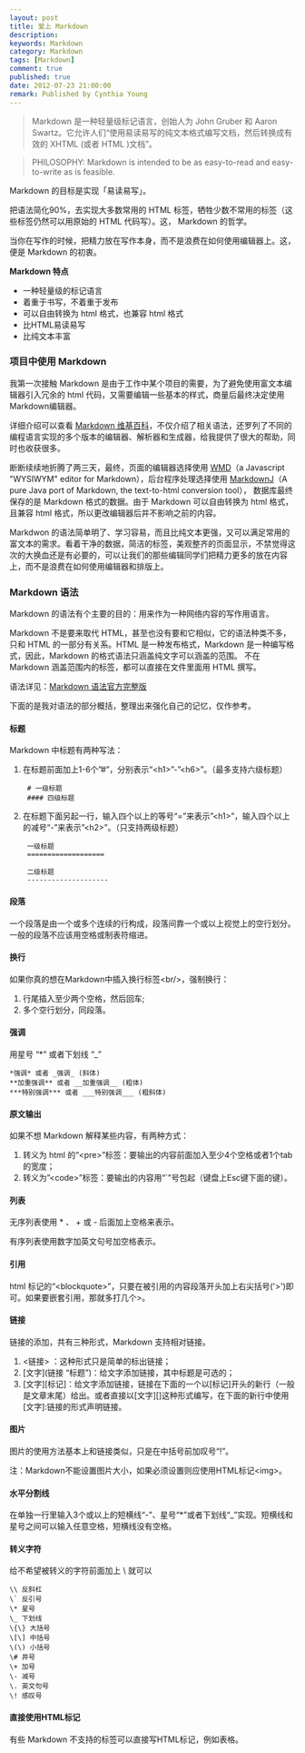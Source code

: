 ```yaml
---
layout: post
title: 爱上 Markdown
description: 
keywords: Markdown
category: Markdown
tags: [Markdown]
comment: true
published: true
date: 2012-07-23 21:00:00
remark: Published by Cynthia Young
---
```


>Markdown 是一种轻量级标记语言，创始人为 John Gruber 和 Aaron Swartz。它允许人们“使用易读易写的纯文本格式编写文档，然后转换成有效的 XHTML (或者 HTML )文档”。

>PHILOSOPHY: Markdown is intended to be as easy-to-read and easy-to-write as is feasible.

Markdown 的目标是实现「易读易写」。

把语法简化90%，去实现大多数常用的 HTML 标签，牺牲少数不常用的标签（这些标签仍然可以用原始的 HTML 代码写）。这， Markdown 的哲学。

当你在写作的时候，把精力放在写作本身，而不是浪费在如何使用编辑器上。这，便是 Markdown 的初衷。


**Markdown 特点**

* 一种轻量级的标记语言
* 着重于书写，不着重于发布
* 可以自由转换为 html 格式，也兼容 html 格式
* 比HTML易读易写
* 比纯文本丰富


### 项目中使用 Markdown

我第一次接触 Markdown 是由于工作中某个项目的需要，为了避免使用富文本编辑器引入冗余的 html 代码，又需要编辑一些基本的样式，商量后最终决定使用 Markdown编辑器。

详细介绍可以查看 [Markdown 维基百科](http://zh.wikipedia.org/wiki/Markdown)，不仅介绍了相关语法，还罗列了不同的编程语言实现的多个版本的编辑器、解析器和生成器，给我提供了很大的帮助，同时也收获很多。

断断续续地折腾了两三天，最终，页面的编辑器选择使用 [WMD](http://code.google.com/p/wmd/)（a Javascript "WYSIWYM" editor for Markdown），后台程序处理选择使用 [MarkdownJ](http://code.google.com/p/markdownj/)（A pure Java port of Markdown, the text-to-html conversion tool），
数据库最终保存的是 Markdown 格式的数据。由于 Markdown 可以自由转换为 html 格式，且兼容 html 格式，所以更改编辑器后并不影响之前的内容。

Markdwon 的语法简单明了、学习容易，而且比纯文本更强，又可以满足常用的富文本的需求。看着干净的数据，简洁的标签，美观整齐的页面显示，不禁觉得这次的大换血还是有必要的，可以让我们的那些编辑同学们把精力更多的放在内容上，而不是浪费在如何使用编辑器和排版上。


### Markdown 语法

Markdown 的语法有个主要的目的：用来作为一种网络内容的写作用语言。

Markdown 不是要来取代 HTML，甚至也没有要和它相似，它的语法种类不多，只和 HTML 的一部分有关系。HTML 是一种发布格式，Markdown 是一种编写格式，因此，Markdown 的格式语法只涵盖纯文字可以涵盖的范围。
不在 Markdown 涵盖范围内的标签，都可以直接在文件里面用 HTML 撰写。

语法详见：[Markdown 语法官方完整版](http://daringfireball.net/projects/markdown/syntax)

下面的是我对语法的部分概括，整理出来强化自己的记忆，仅作参考。


#### 标题

Markdown 中标题有两种写法：

1. 在标题前面加上1-6个”#”，分别表示“&lt;h1&gt;”-”&lt;h6&gt;”。（最多支持六级标题）

		# 一级标题
		#### 四级标题
	
2. 在标题下面另起一行，输入四个以上的等号“=”来表示”&lt;h1&gt;”，输入四个以上的减号“-”来表示”&lt;h2&gt;”。（只支持两级标题）
	
		一级标题
		===================

		二级标题
		--------------------


#### 段落

一个段落是由一个或多个连续的行构成，段落间靠一个或以上视觉上的空行划分。一般的段落不应该用空格或制表符缩进。


#### 换行

如果你真的想在Markdown中插入换行标签&lt;br/&gt;，强制换行：

1. 行尾插入至少两个空格，然后回车;
2. 多个空行划分，同段落。


#### 强调

用星号 “*” 或者下划线 “_”

	*强调* 或者 _强调_ (斜体)
	**加重强调** 或者 __加重强调__ (粗体)
	***特别强调*** 或者 ___特别强调___ (粗斜体)


#### 原文输出

如果不想 Markdown 解释某些内容，有两种方式：

1. 转义为 html 的“&lt;pre&gt;”标签：要输出的内容前面加入至少4个空格或者1个tab的宽度；
2. 转义为”&lt;code&gt;”标签：要输出的内容用“`”号包起（键盘上Esc键下面的键）。


#### 列表

无序列表使用 * 、 + 或 - 后面加上空格来表示。

有序列表使用数字加英文句号加空格表示。


#### 引用

html 标记的“&lt;blockquote&gt;”，只要在被引用的内容段落开头加上右尖括号('&gt;')即可。如果要嵌套引用，那就多打几个&gt;。


#### 链接

链接的添加，共有三种形式，Markdown 支持相对链接。

1. <链接> ：这种形式只是简单的标出链接；
2. \[文字](链接 “标题”)：给文字添加链接，其中标题是可选的；
3. [文字][标记]：给文字添加链接，链接在下面的一个以[标记]开头的新行（一般是文章末尾）给出。或者直接以[文字][]这种形式编写，在下面的新行中使用[文字]:链接的形式声明链接。


#### 图片

图片的使用方法基本上和链接类似，只是在中括号前加叹号“!”。 

注：Markdown不能设置图片大小，如果必须设置则应使用HTML标记&lt;img&gt;。


#### 水平分割线

在单独一行里输入3个或以上的短横线“-”、星号“*”或者下划线“_”实现。短横线和星号之间可以输入任意空格，短横线没有空格。


#### 转义字符

给不希望被转义的字符前面加上 \ 就可以

	\\ 反斜杠
	\` 反引号
	\* 星号
	\_ 下划线
	\{\} 大括号
	\[\] 中括号
	\(\) 小括号
	\# 井号
	\+ 加号
	\- 减号
	\. 英文句号
	\! 感叹号
	

#### 直接使用HTML标记

有些 Markdown 不支持的标签可以直接写HTML标记，例如表格。






















